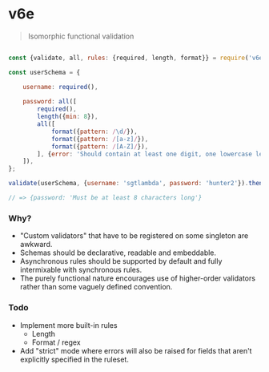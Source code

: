 # v6e

> Isomorphic functional validation

```js

const {validate, all, rules: {required, length, format}} = require('v6e');

const userSchema = {

    username: required(),
    
    password: all([
        required(),
        length({min: 8}),
        all([
            format({pattern: /\d/}),
            format({pattern: /[a-z]/}),
            format({pattern: /[A-Z]/}),
        ], {error: 'Should contain at least one digit, one lowercase letter and one uppercase letter.'}),
    ]),
};

validate(userSchema, {username: 'sgtlambda', password: 'hunter2'}).then(console.log);

// => {password: 'Must be at least 8 characters long'}

```

### Why?

- "Custom validators" that have to be registered on some singleton are awkward.
- Schemas should be declarative, readable and embeddable. 
- Asynchronous rules should be supported by default and fully intermixable with synchronous rules.
- The purely functional nature encourages use of higher-order validators rather than some vaguely defined convention.

### Todo

- Implement more built-in rules
  - Length
  - Format / regex
- Add "strict" mode where errors will also be raised for fields that aren't explicitly specified in the ruleset.